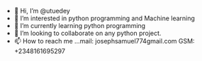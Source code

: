 - 👋 Hi, I’m @utuedey
- 👀 I’m interested in python programming and Machine learning
- 🌱 I’m currently learning python programming
- 💞️ I’m looking to collaborate on any python project.
- 📫 How to reach me ...mail: josephsamuel774gmail.com
GSM: +2348161695297

<!---
utuedey/utuedey is a ✨ special ✨ repository because its `README.md` (this file) appears on your GitHub profile.
You can click the Preview link to take a look at your changes.
--->
